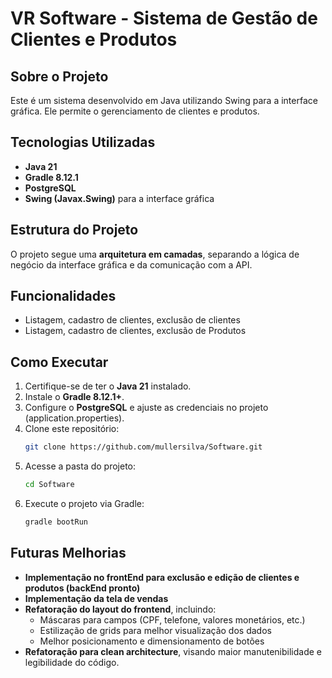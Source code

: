 # VR Software - Sistema de Gestão de Clientes e Produtos

## Sobre o Projeto
Este é um sistema desenvolvido em Java utilizando Swing para a interface gráfica. Ele permite o gerenciamento de clientes e produtos.

## Tecnologias Utilizadas
- **Java 21**
- **Gradle 8.12.1**
- **PostgreSQL**
- **Swing (Javax.Swing)** para a interface gráfica

## Estrutura do Projeto
O projeto segue uma **arquitetura em camadas**, separando a lógica de negócio da interface gráfica e da comunicação com a API.

## Funcionalidades
- Listagem, cadastro de clientes, exclusão de clientes
- Listagem, cadastro de clientes, exclusão de Produtos

## Como Executar
1. Certifique-se de ter o **Java 21** instalado.
2. Instale o **Gradle 8.12.1+**.
3. Configure o **PostgreSQL** e ajuste as credenciais no projeto (application.properties).
4. Clone este repositório:
   ```sh
   git clone https://github.com/mullersilva/Software.git
   ```
5. Acesse a pasta do projeto:
   ```sh
   cd Software
   ```
6. Execute o projeto via Gradle:
   ```sh
   gradle bootRun
   ```

## Futuras Melhorias
- **Implementação no frontEnd para exclusão e edição de clientes e produtos (backEnd pronto)**
- **Implementação da tela de vendas**
- **Refatoração do layout do frontend**, incluindo:
  - Máscaras para campos (CPF, telefone, valores monetários, etc.)
  - Estilização de grids para melhor visualização dos dados
  - Melhor posicionamento e dimensionamento de botões
- **Refatoração para clean architecture**, visando maior manutenibilidade e legibilidade do código.

